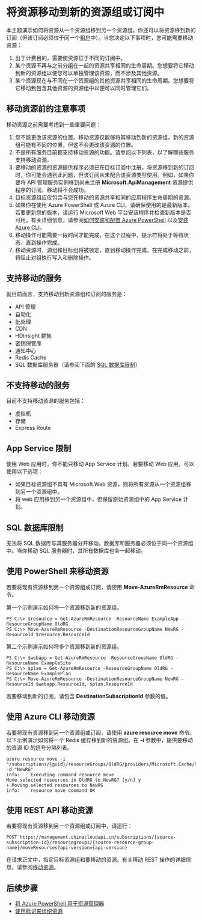 <properties 
	pageTitle="将资源移到新的资源组" 
	description="使用 Azure PowerShell 或 REST API 将资源移到 Azure 资源管理器的新的资源组中。" 
	services="azure-resource-manager" 
	documentationCenter="" 
	authors="tfitzmac" 
	manager="wpickett" 
	editor=""/>

<tags 
	ms.service="azure-resource-manager" 
	ms.date="03/04/2016" 
	wacn.date="04/18/2016"/>

# 将资源移动到新的资源组或订阅中

本主题演示如何将资源从一个资源组移到另一个资源组。你还可以将资源移到新的订阅（但该订阅必须位于同一个[租户](/documentation/articles/active-directory-howto-tenant)中）。当您决定以下事项时，您可能需要移动资源：

1. 出于计费目的，需要使资源位于不同的订阅中。
2. 某个资源不再与之前分组在一起的资源共享相同的生命周期。您想要将它移动到新的资源组以便您可以单独管理该资源，而不涉及其他资源。
3. 某个资源现在与不同在一个资源组的其他资源共享相同的生命周期。您想要将它移动到包含其他资源的资源组中以便可以同时管理它们。

## 移动资源前的注意事项

移动资源之前需要考虑到一些重要问题：

1. 您不能更改该资源的位置。移动资源仅能够将其移动到新的资源组。新的资源组可能有不同的位置，但这不会更改该资源的位置。
2. 不是所有服务目前都支持移动资源的功能。请参阅以下列表，以了解哪些服务支持移动资源。
3. 要移动的资源的资源提供程序必须已在目标订阅中注册。将资源移到新的订阅时，你可能会遇到此问题，但该订阅从未配合该资源类型使用。例如，如果你要将 API 管理服务实例移到尚未注册 **Microsoft.ApiManagement** 资源提供程序的订阅，移动将不会成功。
4. 目标资源组应仅包含与您在移动的资源共享相同的应用程序生命周期的资源。
5. 如果你在使用 Azure PowerShell 或 Azure CLI，请确保使用的是最新版本。若要更新您的版本，请运行 Microsoft Web 平台安装程序并检查新版本是否可用。有关详细信息，请参阅[如何安装和配置 Azure PowerShell](/documentation/articles/powershell-install-configure) 以及[安装 Azure CLI](/documentation/articles/xplat-cli-install)。
6. 移动操作可能需要一段时间才能完成，在这个过程中，提示符将处于等待状态，直到操作完成。
7. 移动资源时，源组和目标组将被锁定，直到移动操作完成。在完成移动之前，将阻止对组执行写入和删除操作。

## 支持移动的服务

就目前而言，支持移动到新资源组和订阅的服务是：

- API 管理
- 自动化
- 批处理
- CDN
- HDInsight 群集
- 密钥保管库
- 通知中心
- Redis Cache
- SQL 数据库服务器（请参阅下面的 [SQL 数据库限制](#sql-database-limitations)）


## 不支持移动的服务

目前不支持移动资源的服务包括：

- 虚拟机
- 存储
- Express Route

## App Service 限制

使用 Web 应用时，你不能只移动 App Service 计划。若要移动 Web 应用，可以使用以下选项：

- 如果目标资源组不具有 Microsoft.Web 资源，则将所有资源从一个资源组移到另一个资源组中。
- 将 web 应用移到另一个资源组中，但保留原始资源组中的 App Service 计划。

## SQL 数据库限制

无法将 SQL 数据库与其服务器分开移动。数据库和服务器必须位于同一个资源组中。当你移动 SQL 服务器时，其所有数据库也会一起移动。

## 使用 PowerShell 来移动资源

若要将现有资源移到另一个资源组或订阅，请使用 **Move-AzureRmResource** 命令。

第一个示例演示如何将一个资源移到新的资源组。

    PS C:\> $resource = Get-AzureRmResource -ResourceName ExampleApp -ResourceGroupName OldRG
    PS C:\> Move-AzureRmResource -DestinationResourceGroupName NewRG -ResourceId $resource.ResourceId

第二个示例演示如何将多个资源移到新的资源组。

    PS C:\> $webapp = Get-AzureRmResource -ResourceGroupName OldRG -ResourceName ExampleSite
    PS C:\> $plan = Get-AzureRmResource -ResourceGroupName OldRG -ResourceName ExamplePlan
    PS C:\> Move-AzureRmResource -DestinationResourceGroupName NewRG -ResourceId $webapp.ResourceId, $plan.ResourceId

若要移动到新的订阅，请包含 **DestinationSubscriptionId** 参数的值。

## 使用 Azure CLI 移动资源

若要将现有资源移到另一个资源组或订阅，请使用 **azure resource move** 命令。以下示例演示如何将一个 Redis 缓存移到新的资源组。在 **-i** 参数中，提供要移动的资源 ID 的逗号分隔列表。

    azure resource move -i "/subscriptions/{guid}/resourceGroups/OldRG/providers/Microsoft.Cache/Redis/examplecache" -d "NewRG"
    info:    Executing command resource move
    Move selected resources in OldRG to NewRG? [y/n] y
    + Moving selected resources to NewRG
    info:    resource move command OK

## 使用 REST API 移动资源

若要将现有资源移到另一个资源组或订阅中，请运行：

    POST https://management.chinacloudapi.cn/subscriptions/{source-subscription-id}/resourcegroups/{source-resource-group-name}/moveResources?api-version={api-version} 

在请求正文中，指定目标资源组和要移动的资源。有关移动 REST 操作的详细信息，请参阅[移动资源](https://msdn.microsoft.com/zh-cn/library/azure/mt218710.aspx)。

## 后续步骤
- [将 Azure PowerShell 用于资源管理器](/documentation/articles/powershell-azure-resource-manager)
- [使用标记来组织资源](/documentation/articles/resource-group-using-tags)

<!---HONumber=Mooncake_0418_2016-->